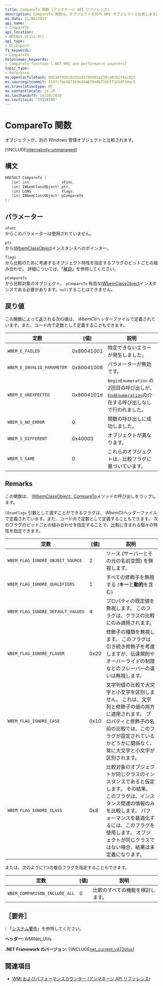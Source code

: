 ```yaml
---
title: CompareTo 関数 (アンマネージ API リファレンス)
description: CompareTo 関数は、オブジェクトを別の WMI オブジェクトと比較します。
ms.date: 11/06/2017
api_name:
- CompareTo
api_location:
- WMINet_Utils.dll
api_type:
- DLLExport
f1_keywords:
- CompareTo
helpviewer_keywords:
- CompareTo function [.NET WMI and performance counters]
topic_type:
- Reference
ms.openlocfilehash: 0d210795016cd2e0179b902a224ca0c62f4ac01f
ms.sourcegitcommit: 559fcfbe4871636494870a8b716bf7325df34ac5
ms.translationtype: MT
ms.contentlocale: ja-JP
ms.lasthandoff: 10/30/2019
ms.locfileid: "73128705"
---
```

# <a name="compareto-function"></a>CompareTo 関数

オブジェクトが、別の Windows 管理オブジェクトと比較されます。

[!INCLUDE[internalonly-unmanaged](../../../../includes/internalonly-unmanaged.md)]

## <a name="syntax"></a>構文

```cpp
HRESULT CompareTo (
   [in] int               vFunc,
   [in] IWbemClassObject* ptr,
   [in] LONG              flags,
   [in] IWbemClassObject* pCompareTo
);
```

## <a name="parameters"></a>パラメーター

`vFunc`\
からこのパラメーターは使用されていません。

`ptr`\
から[IWbemClassObject](/windows/desktop/api/wbemcli/nn-wbemcli-iwbemclassobject)インスタンスへのポインター。

`flags`\
から比較のために考慮するオブジェクト特性を指定するフラグのビットごとの組み合わせ。 詳細については、「[解説](#remarks)」を参照してください。

`pCompareTo`\
から比較対象のオブジェクト。 `pCompareTo` 有効な[IWbemClassObject](/windows/desktop/api/wbemcli/nn-wbemcli-iwbemclassobject)インスタンスである必要があります。`null`することはできません。

## <a name="return-value"></a>戻り値

この関数によって返される次の値は、 *WbemCli*ヘッダーファイルで定義されています。また、コード内で定数として定義することもできます。

|定数  |[値]  |説明  |
|---------|---------|---------|
| `WBEM_E_FAILED` | 0x80041001 | 特定できないエラーが発生しました。 |
| `WBEM_E_INVALID_PARAMETER` | 0x80041008 | パラメーターが無効です。 |
| `WBEM_E_UNEXPECTED` | 0x8004101d | `BeginEnumeration` の2回目の呼び出しが、 [`EndEnumeration`](endenumeration.md)の介在する呼び出しなしで行われました。 |
| `WBEM_S_NO_ERROR` | 0 | 関数の呼び出しに成功しました。  |
| `WBEM_S_DIFFERENT` | 0x40003 | オブジェクトが異なります。 |
| `WBEM_S_SAME` | 0 | これらのオブジェクトは、比較フラグに基づいています。 |

## <a name="remarks"></a>Remarks

この関数は、 [IWbemClassObject:: CompareTo](/windows/desktop/api/wbemcli/nf-wbemcli-iwbemclassobject-compareto)メソッドの呼び出しをラップします。

`lEnumFlags` 引数として渡すことができるフラグは、 *WbemCli*ヘッダーファイルで定義されています。また、コード内で定数として定義することもできます。 次のフラグのビットごとの組み合わせを指定することで、比較に含まれる個々の特性を指定できます。

|定数  |[値]  |説明  |
|---------|---------|---------|
| `WBEM_FLAG_IGNORE_OBJECT_SOURCE` | 2 | ソース (サーバーとその元の名前空間) を無視します。 |
| `WBEM_FLAG_IGNORE_QUALIFIERS` | 1 | すべての修飾子を無視する (**キー**と**動的**を含む) |
| `WBEM_FLAG_IGNORE_DEFAULT_VALUES` | 4 | プロパティの既定値を無視します。 このフラグは、クラスの比較にのみ適用されます。 |
| `WBEM_FLAG_IGNORE_FLAVOR` | 0x20 | 修飾子の種類を無視します。 このフラグは引き続き修飾子を考慮しますが、伝達規則やオーバーライドの制限などのフレーバーの違いは無視します。 |
| `WBEM_FLAG_IGNORE_CASE` | 0x10 | 文字列値の比較で大文字と小文字を区別しません。 これは、文字列と修飾子の値の両方に適用されます。 プロパティと修飾子の名前の比較では、このフラグが設定されているかどうかに関係なく、常に大文字と小文字が区別されます。 |
| `WBEM_FLAG_IGNORE_CLASS` | 0x8 | 比較対象のオブジェクトが同じクラスのインスタンスであると仮定します。 その結果、このフラグは、インスタンス関連の情報のみを比較します。 パフォーマンスを最適化するには、このフラグを使用します。 オブジェクトが同じクラスではない場合、結果は未定義になります。 |

または、次のように1つの複合フラグを指定することもできます。

|定数  |[値]  |説明  |
|---------|---------|---------|
|`WBEM_COMPARISON_INCLUDE_ALL` | 0 | 比較のすべての機能を検討します。 |

## <a name="requirements"></a>［要件］

**:** 「[システム要件](../../get-started/system-requirements.md)」を参照してください。

**ヘッダー:** WMINet_Utils

**.NET Framework のバージョン:** [!INCLUDE[net_current_v472plus](../../../../includes/net-current-v472plus.md)]

## <a name="see-also"></a>関連項目

- [WMI およびパフォーマンスカウンター (アンマネージ API リファレンス)](index.md)
